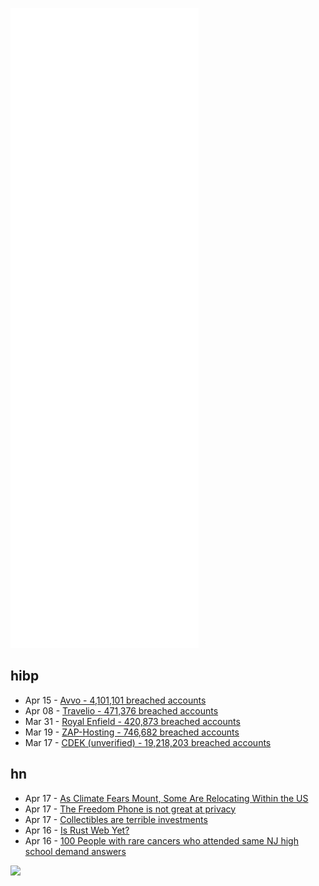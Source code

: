 ![Metrics](https://raw.githubusercontent.com/phixion/phixion/master/metrics.svg)

## hibp

<!--
for https://github.com/phixion/phixion/blob/main/.github/workflows/feeds.yml
-->
<!--START_SECTION:haveibeenpwnd-->
- Apr 15 - [Avvo - 4,101,101 breached accounts](https://haveibeenpwned.com/PwnedWebsites#Avvo)
- Apr 08 - [Travelio - 471,376 breached accounts](https://haveibeenpwned.com/PwnedWebsites#Travelio)
- Mar 31 - [Royal Enfield - 420,873 breached accounts](https://haveibeenpwned.com/PwnedWebsites#RoyalEnfield)
- Mar 19 - [ZAP-Hosting - 746,682 breached accounts](https://haveibeenpwned.com/PwnedWebsites#ZAPHosting)
- Mar 17 - [CDEK (unverified) - 19,218,203 breached accounts](https://haveibeenpwned.com/PwnedWebsites#CDEK)
<!--END_SECTION:haveibeenpwnd-->

## hn

<!--
for https://github.com/phixion/phixion/blob/main/.github/workflows/feeds.yml
-->
<!--START_SECTION:hn-->
- Apr 17 - [As Climate Fears Mount, Some Are Relocating Within the US](https://www.wired.com/story/as-climate-fears-mount-some-are-relocating-within-the-us/)
- Apr 17 - [The Freedom Phone is not great at privacy](https://mjg59.dreamwidth.org/59479.html)
- Apr 17 - [Collectibles are terrible investments](https://fullstackeconomics.com/sorry-collectibles-are-terrible-investments/)
- Apr 16 - [Is Rust Web Yet?](https://www.arewewebyet.org/)
- Apr 16 - [100 People with rare cancers who attended same NJ high school demand answers](https://www.foxnews.com/us/colonia-high-school-rare-cancer-link)
<!--END_SECTION:hn-->

<!--
for https://yhype.me
-->
![](https://hit.yhype.me/github/profile?user_id=13013670)
